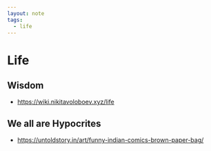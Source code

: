 ```yaml
---
layout: note
tags:
  - life
---
```


# Life

## Wisdom

- https://wiki.nikitavoloboev.xyz/life

## We all are Hypocrites

- https://untoldstory.in/art/funny-indian-comics-brown-paper-bag/
